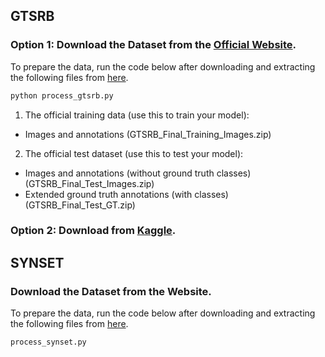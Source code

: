 ## GTSRB

### Option 1: Download the Dataset from the [Official Website](https://benchmark.ini.rub.de/). 

To prepare the data, run the code below after downloading and extracting the following files from [here](https://sid.erda.dk/public/archives/daaeac0d7ce1152aea9b61d9f1e19370/published-archive.html). 

```bash
python process_gtsrb.py
```

1. The official training data (use this to train your model):
 - Images and annotations (GTSRB_Final_Training_Images.zip)

2. The official test dataset (use this to test your model):
 - Images and annotations (without ground truth classes) (GTSRB_Final_Test_Images.zip)
 - Extended ground truth annotations (with classes) (GTSRB_Final_Test_GT.zip)

### Option 2: Download from [Kaggle](https://www.kaggle.com/datasets/meowmeowmeowmeowmeow/gtsrb-german-traffic-sign). 

## SYNSET

### Download the Dataset from the Website. 

To prepare the data, run the code below after downloading and extracting the following files from [here](https://owncloud.fraunhofer.de/index.php/s/OLQ6E5BVN4pRGu8?path=%2FCyclesImagesOnly). 

```bash
process_synset.py
```

